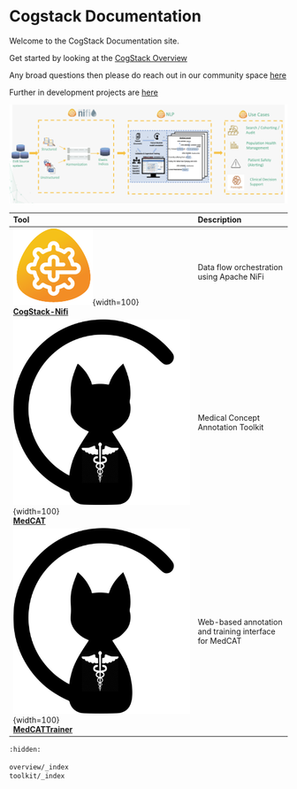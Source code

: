    
# Cogstack Documentation

Welcome to the CogStack Documentation site.

Get started by looking at the [CogStack Overview](overview/CogStack-Documentation.md)

Any broad questions then please do reach out in our community space [here](https://discourse.cogstack.org/)

Further in development projects are [here](https://github.com/orgs/CogStack/repositories)

![](./overview/attachments/43c14755-e565-4ae0-a0a3-ec6dc18a691c.png)

| Tool | Description |
|:-----|:------------|
| ![CogStack-Nifi](overview/attachments/36c0d23f-a632-4fbf-9f7c-6669e88bbd39.png){width=100} <br/> [**CogStack-Nifi**](https://cogstack-nifi.readthedocs.io/en/latest/main.html) | Data flow orchestration using Apache NiFi |
| ![MedCAT](overview/attachments/09a8bb60-9864-41fa-be7b-cf9a9dc04498.png){width=100} <br/> [**MedCAT**](https://medcat.readthedocs.io/en/latest/) | Medical Concept Annotation Toolkit |
| ![MedCATTrainer](overview/attachments/09a8bb60-9864-41fa-be7b-cf9a9dc04498.png){width=100} <br/> [**MedCATTrainer**](https://medcattrainer.readthedocs.io/en/latest/) | Web-based annotation and training interface for MedCAT |


```{toctree}
:hidden:

overview/_index
toolkit/_index

```

